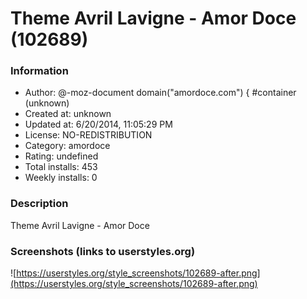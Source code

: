 # Theme Avril Lavigne - Amor Doce (102689)

### Information
- Author: @-moz-document domain("amordoce.com") { #container (unknown)
- Created at: unknown
- Updated at: 6/20/2014, 11:05:29 PM
- License: NO-REDISTRIBUTION
- Category: amordoce
- Rating: undefined
- Total installs: 453
- Weekly installs: 0


### Description
Theme Avril Lavigne - Amor Doce


### Screenshots (links to userstyles.org)
![https://userstyles.org/style_screenshots/102689-after.png](https://userstyles.org/style_screenshots/102689-after.png)



